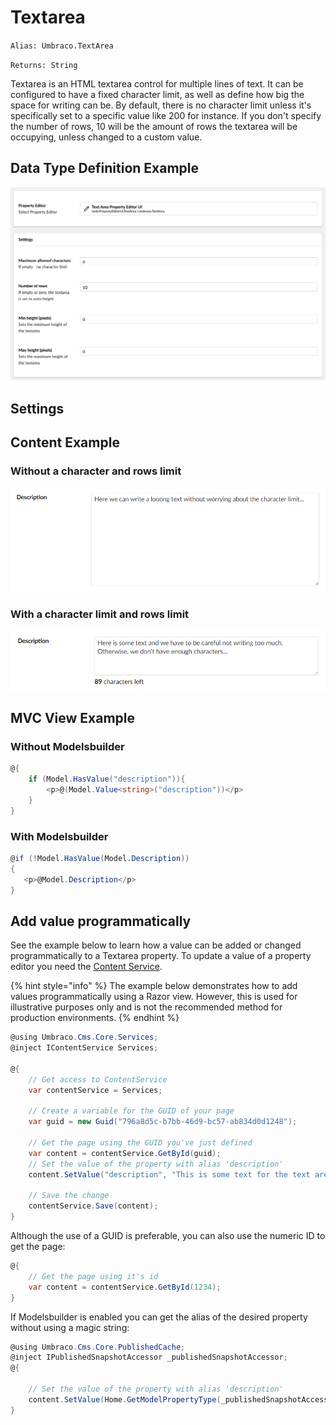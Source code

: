 # Textarea

`Alias: Umbraco.TextArea`

`Returns: String`

Textarea is an HTML textarea control for multiple lines of text. It can be configured to have a fixed character limit, as well as define how big the space for writing can be. By default, there is no character limit unless it's specifically set to a specific value like 200 for instance. If you don't specify the number of rows, 10 will be the amount of rows the textarea will be occupying, unless changed to a custom value.

## Data Type Definition Example

![Textarea Data Type Definition](images/Textarea-Setup.png)

## Settings

## Content Example

### Without a character and rows limit

![Textarea Content Example](../../../../../../10/umbraco-cms/fundamentals/backoffice/property-editors/built-in-property-editors/images/Textarea-Content-v8.png)

### With a character limit and rows limit

![Textbox Content Example With Limits](../../../../../../10/umbraco-cms/fundamentals/backoffice/property-editors/built-in-property-editors/images/Textarea-Content-Limit-v8.png)

## MVC View Example

### Without Modelsbuilder

```csharp
@{
    if (Model.HasValue("description")){
        <p>@(Model.Value<string>("description"))</p>
    }
}
```

### With Modelsbuilder

```csharp
@if (!Model.HasValue(Model.Description))
{
   <p>@Model.Description</p>
}
```

## Add value programmatically

See the example below to learn how a value can be added or changed programmatically to a Textarea property. To update a value of a property editor you need the [Content Service](https://apidocs.umbraco.com/v14/csharp/api/Umbraco.Cms.Core.Services.ContentService.html).

{% hint style="info" %}
The example below demonstrates how to add values programmatically using a Razor view. However, this is used for illustrative purposes only and is not the recommended method for production environments.
{% endhint %}

```csharp
@using Umbraco.Cms.Core.Services;
@inject IContentService Services;

@{
    // Get access to ContentService
    var contentService = Services;

    // Create a variable for the GUID of your page
    var guid = new Guid("796a8d5c-b7bb-46d9-bc57-ab834d0d1248");

    // Get the page using the GUID you've just defined
    var content = contentService.GetById(guid);
    // Set the value of the property with alias 'description'
    content.SetValue("description", "This is some text for the text area!");

    // Save the change
    contentService.Save(content);
}
```

Although the use of a GUID is preferable, you can also use the numeric ID to get the page:

```csharp
@{
    // Get the page using it's id
    var content = contentService.GetById(1234); 
}
```

If Modelsbuilder is enabled you can get the alias of the desired property without using a magic string:

```csharp
@using Umbraco.Cms.Core.PublishedCache;
@inject IPublishedSnapshotAccessor _publishedSnapshotAccessor;
@{

    // Set the value of the property with alias 'description'
    content.SetValue(Home.GetModelPropertyType(_publishedSnapshotAccessor, x => x.Description).Alias, "This is some text for the text area!");
}
```
